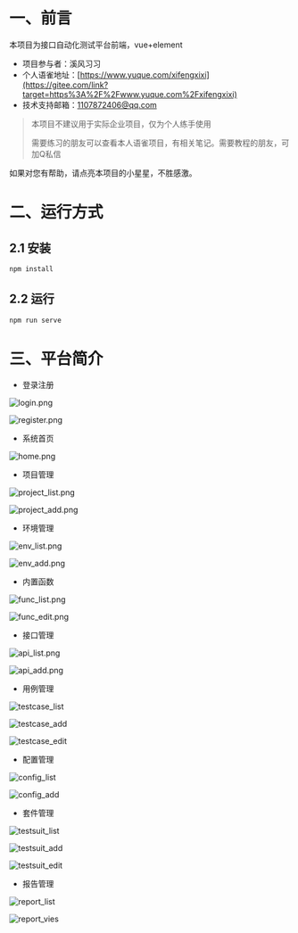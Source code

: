 # 一、前言

本项目为接口自动化测试平台前端，vue+element

- 项目参与者：溪风习习
- 个人语雀地址：[https://www.yuque.com/xifengxixi](https://gitee.com/link?target=https%3A%2F%2Fwww.yuque.com%2Fxifengxixi)
- 技术支持邮箱：1107872406@qq.com

> 本项目不建议用于实际企业项目，仅为个人练手使用
>
> 需要练习的朋友可以查看本人语雀项目，有相关笔记。需要教程的朋友，可加Q私信

如果对您有帮助，请点亮本项目的小星星，不胜感激。

# 二、运行方式

## 2.1 安装

```powershell
npm install
```

## 2.2 运行

```powershell
npm run serve
```

# 三、平台简介

- 登录注册

![login.png](src\assets\img\login.png)

![register.png](src\assets\img\register.png)

- 系统首页

![home.png](src\assets\img\home.png)

- 项目管理

![project_list.png](src\assets\img\project_list.png)

![project_add.png](src\assets\img\project_add.png)

- 环境管理

![env_list.png](src\assets\img\env_list.png)

![env_add.png](src\assets\img\env_add.png)

- 内置函数

![func_list.png](src\assets\img\func_list.png)

![func_edit.png](src\assets\img\func_edit.png)

- 接口管理

![api_list.png](src\assets\img\api_list.png)

![api_add.png](src\assets\img\api_add.png)

- 用例管理

![testcase_list](src\assets\img\testcase_list.png)

![testcase_add](src\assets\img\testcase_add.png)

![testcase_edit](src\assets\img\testsuit_edit.png)

- 配置管理

![config_list](src\assets\img\config_list.png)

![config_add](src\assets\img\config_add.png)

- 套件管理

![testsuit_list](src\assets\img\testsuit_list.png)

![testsuit_add](src\assets\img\testsuit_add.png)

![testsuit_edit](src\assets\img\testsuit_edit.png)

- 报告管理

![report_list](src\assets\img\report_list.png)

![report_vies](src\assets\img\report_view.png)

